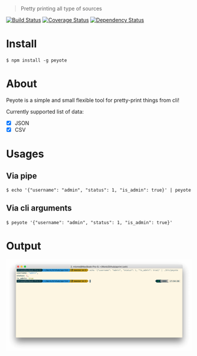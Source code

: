 > Pretty printing all type of sources  

[![Build Status](https://travis-ci.org/m1ome/peyote.svg?branch=master)](https://travis-ci.org/m1ome/peyote)
[![Coverage Status](https://coveralls.io/repos/github/m1ome/peyote/badge.svg?branch=master)](https://coveralls.io/github/m1ome/peyote?branch=master)
[![Dependency Status](https://david-dm.org/m1ome/peyote.svg)](https://david-dm.org/m1ome/peyote)

# Install
```
$ npm install -g peyote
```

# About
Peyote is a simple and small flexible tool for pretty-print things from cli!

Currently supported list of data:
- [x] JSON
- [x] CSV

# Usages

## Via pipe
```
$ echo '{"username": "admin", "status": 1, "is_admin": true}' | peyote
``` 

## Via cli arguments
```
$ peyote '{"username": "admin", "status": 1, "is_admin": true}'
```

# Output
![First example](https://raw.githubusercontent.com/m1ome/peyote/master/public/img/example-1.png)
